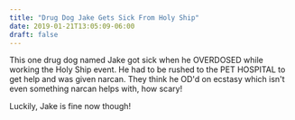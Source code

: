 ```yaml
---
title: "Drug Dog Jake Gets Sick From Holy Ship"
date: 2019-01-21T13:05:09-06:00
draft: false
---
```

This one drug dog named Jake got sick when he OVERDOSED while working the Holy Ship event. He had to be rushed to the PET HOSPITAL to get help and was given narcan. They think he OD'd on ecstasy which isn't even something narcan helps with, how scary!

Luckily, Jake is fine now though!
